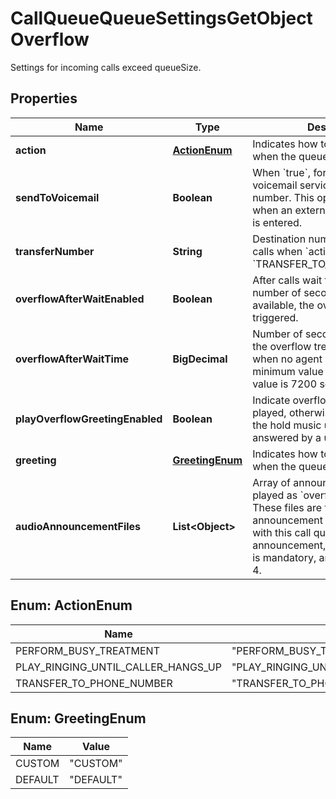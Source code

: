 <!--  Copyright 2025 Cisco Systems Inc.

Permission is hereby granted, free of charge, to any person obtaining a copy
of this software and associated documentation files (the "Software"), to deal
in the Software without restriction, including without limitation the rights
to use, copy, modify, merge, publish, distribute, sublicense, and/or sell
copies of the Software, and to permit persons to whom the Software is
furnished to do so, subject to the following conditions:

The above copyright notice and this permission notice shall be included in
all copies or substantial portions of the Software.

THE SOFTWARE IS PROVIDED "AS IS", WITHOUT WARRANTY OF ANY KIND, EXPRESS OR
IMPLIED, INCLUDING BUT NOT LIMITED TO THE WARRANTIES OF MERCHANTABILITY,
FITNESS FOR A PARTICULAR PURPOSE AND NONINFRINGEMENT. IN NO EVENT SHALL THE
AUTHORS OR COPYRIGHT HOLDERS BE LIABLE FOR ANY CLAIM, DAMAGES OR OTHER
LIABILITY, WHETHER IN AN ACTION OF CONTRACT, TORT OR OTHERWISE, ARISING FROM,
OUT OF OR IN CONNECTION WITH THE SOFTWARE OR THE USE OR OTHER DEALINGS IN
THE SOFTWARE.-->


# CallQueueQueueSettingsGetObjectOverflow

Settings for incoming calls exceed queueSize.

## Properties

| Name | Type | Description | Notes |
|------------ | ------------- | ------------- | -------------|
|**action** | [**ActionEnum**](#ActionEnum) | Indicates how to handle new calls when the queue is full. |  |
|**sendToVoicemail** | **Boolean** | When &#x60;true&#x60;, forwards all calls to a voicemail service of an internal number. This option is ignored when an external &#x60;transferNumber&#x60; is entered. |  [optional] |
|**transferNumber** | **String** | Destination number for overflow calls when &#x60;action&#x60; is set to &#x60;TRANSFER_TO_PHONE_NUMBER&#x60;. |  [optional] |
|**overflowAfterWaitEnabled** | **Boolean** | After calls wait for the configured number of seconds and no agent is available, the overflow treatment is triggered. |  [optional] |
|**overflowAfterWaitTime** | **BigDecimal** | Number of seconds to wait before the overflow treatment is triggered when no agent is available. The minimum value 0, The maximum value is 7200 seconds. |  [optional] |
|**playOverflowGreetingEnabled** | **Boolean** | Indicate overflow audio to be played, otherwise, callers will hear the hold music until the call is answered by a user. |  [optional] |
|**greeting** | [**GreetingEnum**](#GreetingEnum) | Indicates how to handle new calls when the queue is full. |  |
|**audioAnnouncementFiles** | **List&lt;Object&gt;** | Array of announcement files to be played as &#x60;overflow&#x60; greetings. These files are from the list of announcement files associated with this call queue. For &#x60;CUSTOM&#x60; announcement, a minimum of 1 file is mandatory, and the maximum is 4. |  [optional] |



## Enum: ActionEnum

| Name | Value |
|---- | -----|
| PERFORM_BUSY_TREATMENT | &quot;PERFORM_BUSY_TREATMENT&quot; |
| PLAY_RINGING_UNTIL_CALLER_HANGS_UP | &quot;PLAY_RINGING_UNTIL_CALLER_HANGS_UP&quot; |
| TRANSFER_TO_PHONE_NUMBER | &quot;TRANSFER_TO_PHONE_NUMBER&quot; |



## Enum: GreetingEnum

| Name | Value |
|---- | -----|
| CUSTOM | &quot;CUSTOM&quot; |
| DEFAULT | &quot;DEFAULT&quot; |



